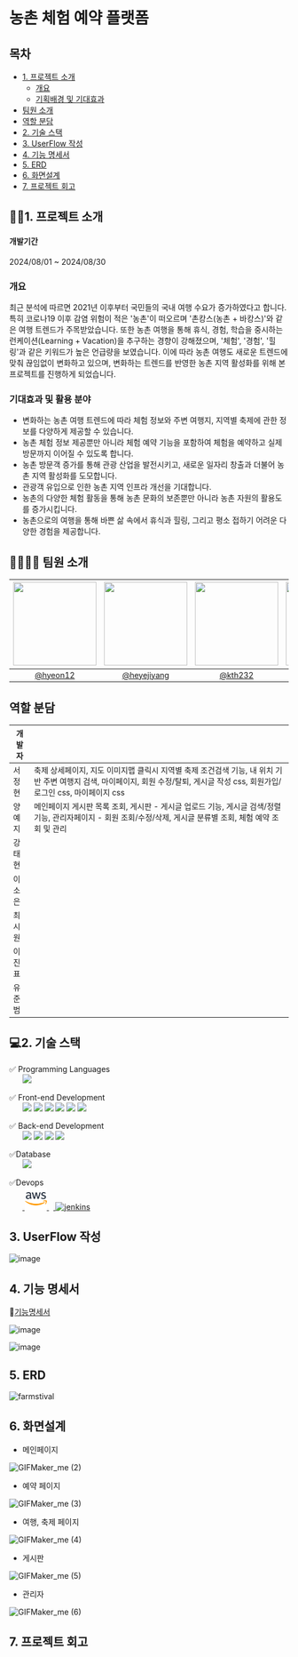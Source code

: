 # 농촌 체험 예약 플랫폼

## 목차

- [1. 프로젝트 소개](#1-프로젝트-소개)
    * [개요](#개요)
    * [기획배경 및 기대효과](#기획배경-및-기대효과)
- [팀원 소개](#팀원-소개)
- [역할 분담](#역할-분담)
- [2. 기술 스택](#2-기술-스택)
- [3. UserFlow 작성](#3-UserFlow-작성)
- [4. 기능 명세서](#4-기능-명세서)
- [5. ERD](#5-ERD)
- [6. 화면설계](#6-화면설계)
- [7. 프로젝트 회고](#7-프로젝트-회고)

## 👩‍🏫1. 프로젝트 소개

#### 개발기간
2024/08/01 ~ 2024/08/30

### 개요

최근 분석에 따르면 2021년 이후부터 국민들의 국내 여행 수요가 증가하였다고 합니다. 특히 코로나19 이후 감염 위험이 적은 '농촌'이 떠오르며 '촌캉스(농촌 + 바캉스)'와 같은 여행 트렌드가 주목받았습니다. 또한 농촌 여행을 통해 휴식, 경험, 학습을 중시하는 런케이션(Learning + Vacation)을 추구하는 경향이 강해졌으며, '체험', '경험', '힐링'과 같은 키워드가 높은 언급량을 보였습니다. 이에 따라 농촌 여행도 새로운 트렌드에 맞춰 끊임없이 변화하고 있으며, 변화하는 트렌드를 반영한 농촌 지역 활성화를 위해 본 프로젝트를 진행하게 되었습니다.

### 기대효과 및 활용 분야

- 변화하는 농촌 여행 트렌드에 따라 체험 정보와 주변 여행지, 지역별 축제에 관한 정보를 다양하게 제공할 수 있습니다.
- 농촌 체험 정보 제공뿐만 아니라 체험 예약 기능을 포함하여 체험을 예약하고 실제 방문까지 이어질 수 있도록 합니다.
- 농촌 방문객 증가를 통해 관광 산업을 발전시키고, 새로운 일자리 창출과 더불어 농촌 지역 활성화를 도모합니다.
- 관광객 유입으로 인한 농촌 지역 인프라 개선을 기대합니다.
- 농촌의 다양한 체험 활동을 통해 농촌 문화의 보존뿐만 아니라 농촌 자원의 활용도를 증가시킵니다.
- 농촌으로의 여행을 통해 바쁜 삶 속에서 휴식과 힐링, 그리고 평소 접하기 어려운 다양한 경험을 제공합니다.

## 👨‍👩‍👧‍👦 팀원 소개
|<img src="https://avatars.githubusercontent.com/u/163953938?v=4" width="150" height="150"/>|<img src="https://avatars.githubusercontent.com/u/132132524?v=4" width="150" height="150"/>|<img src="https://avatars.githubusercontent.com/u/136600208?v=4" width="150" height="150"/>|<img src="https://avatars.githubusercontent.com/u/154653812?v=4" width="150" height="150"/>|<img src="https://avatars.githubusercontent.com/u/163940532?v=4" width="150" height="150"/>|<img src="https://avatars.githubusercontent.com/u/164159618?v=4" width="150" height="150"/>|<img src="https://avatars.githubusercontent.com/u/163953803?v=4" width="150" height="150"/>|
|:-:|:-:|:-:|:-:|:-:|:-:|:-:|
|[@hyeon12](https://github.com/hyeon12)|[@heyejiyang](https://github.com/heyejiyang)|[@kth232](https://github.com/kth232)|[@soeunl](https://github.com/soeunl)|[@siwon9](https://github.com/siwon9)|[@Yunda0204](https://github.com/Yunda0204)|[@beom33](https://github.com/beom33)|
## 역할 분담

| 개발자 | |
|-----------|---------|
| 서정현 |축제 상세페이지, 지도 이미지맵 클릭시 지역별 축제 조건검색 기능, 내 위치 기반 주변 여행지 검색, 마이페이지, 회원 수정/탈퇴, 게시글 작성 css, 회원가입/로그인 css, 마이페이지 css |
| 양예지 |메인페이지 게시판 목록 조회, 게시판 - 게시글 업로드 기능, 게시글 검색/정렬기능, 관리자페이지 - 회원 조회/수정/삭제, 게시글 분류별 조회, 체험 예약 조회 및 관리 |
| 강태현 ||
| 이소은 ||
| 최시원 ||
| 이진표 ||
| 유준범 ||
## 💻2. 기술 스택

✅ Programming Languages
<br>
&nbsp;&nbsp;&nbsp;&nbsp;&nbsp;&nbsp;<img src="https://img.shields.io/badge/java-007396?style=for-the-badge&logo=java&logoColor=white">

✅ Front-end Development <br>
&nbsp;&nbsp;&nbsp;&nbsp;&nbsp;&nbsp;<img src="https://img.shields.io/badge/html5-E34F26?style=for-the-badge&logo=html5&logoColor=white">
<img src="https://img.shields.io/badge/css-1572B6?style=for-the-badge&logo=css3&logoColor=white">
<img src="https://img.shields.io/badge/javascript-F7DF1E?style=for-the-badge&logo=javascript&logoColor=black">
<img src="https://img.shields.io/badge/react-61DAFB?style=for-the-badge&logo=react&logoColor=black">
<img src="https://img.shields.io/badge/bootstrap-7952B3?style=for-the-badge&logo=bootstrap&logoColor=white">
<img src="https://img.shields.io/badge/Thymeleaf-005F0F?style=for-the-badge&logo=Thymeleaf&logoColor=white">

✅ Back-end Development <br>
&nbsp;&nbsp;&nbsp;&nbsp;&nbsp;&nbsp;<img src="https://img.shields.io/badge/spring-6DB33F?style=for-the-badge&logo=spring&logoColor=white">
<img src="https://img.shields.io/badge/springboot-6DB33F?style=for-the-badge&logo=springboot&logoColor=white">
<img src="https://img.shields.io/badge/Spring Security-6DB33F?style=for-the-badge&logo=Spring Security&logoColor=white">
<img src="https://img.shields.io/badge/gradle-02303A?style=for-the-badge&logo=gradle&logoColor=white">

✅Database <br>
&nbsp;&nbsp;&nbsp;&nbsp;&nbsp;&nbsp;<img src="https://img.shields.io/badge/oracle-F80000?style=for-the-badge&logo=oracle&logoColor=white">

✅Devops <br>
&nbsp;&nbsp;&nbsp;&nbsp;&nbsp;&nbsp;<a href="https://aws.amazon.com" target="_blank" rel="noreferrer"> <img src="https://raw.githubusercontent.com/devicons/devicon/master/icons/amazonwebservices/amazonwebservices-original-wordmark.svg" alt="aws" width="40" height="40"/> </a>
&nbsp;&nbsp;<a href="https://www.jenkins.io" target="_blank" rel="noreferrer"> <img src="https://www.vectorlogo.zone/logos/jenkins/jenkins-icon.svg" alt="jenkins" width="40" height="40"/> </a>

## 3. UserFlow 작성

![image](https://github.com/user-attachments/assets/39ea9435-2642-42a5-af24-4dea62b39642)


## 4. 기능 명세서
📄[기능명세서](https://www.notion.so/c9d367c479054e918154883713dd2164?pvs=4)

![image](https://github.com/user-attachments/assets/f78af26e-325d-4183-ae36-0e49aaf2a42f)


![image](https://github.com/user-attachments/assets/2484ded7-5ddc-4fb5-b375-c28ac8bf6f71)


## 5. ERD
![farmstival](https://github.com/user-attachments/assets/39925f85-bc8f-43de-bda7-742b7a618104)

## 6. 화면설계

- 메인페이지
  
![GIFMaker_me (2)](https://github.com/user-attachments/assets/1069fa6f-92af-4669-b86c-14346694b74e)

- 예약 페이지

![GIFMaker_me (3)](https://github.com/user-attachments/assets/475ae6cb-abeb-472c-a796-05dc64ff681c)

- 여행, 축제 페이지
  
![GIFMaker_me (4)](https://github.com/user-attachments/assets/9c26eea6-149a-4184-9d11-9282549c7466)

- 게시판
  
![GIFMaker_me (5)](https://github.com/user-attachments/assets/cd18abdf-d335-45b3-888a-72d9b2c3b118)

- 관리자

![GIFMaker_me (6)](https://github.com/user-attachments/assets/cb2150f3-778c-4175-aabd-8aae39c7d9c4)


## 7. 프로젝트 회고

<!--

**Here are some ideas to get you started:**

🙋‍♀️ A short introduction - what is your organization all about?
🌈 Contribution guidelines - how can the community get involved?
👩‍💻 Useful resources - where can the community find your docs? Is there anything else the community should know?
🍿 Fun facts - what does your team eat for breakfast?
🧙 Remember, you can do mighty things with the power of [Markdown](https://docs.github.com/github/writing-on-github/getting-started-with-writing-and-formatting-on-github/basic-writing-and-formatting-syntax)
-->
